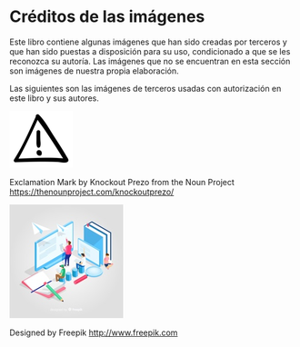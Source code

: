 # Créditos de las imágenes

Este libro contiene algunas imágenes que han sido creadas por terceros y que han sido puestas a disposición para su uso, condicionado a que se les reconozca su autoría. Las imágenes que no se encuentran en esta sección son imágenes de nuestra propia elaboración.

Las siguientes son las imágenes de terceros usadas con autorización en este libro y sus autores.

![](./sources/exclamation_mark.png)

Exclamation Mark by Knockout Prezo from the Noun Project
<https://thenounproject.com/knockoutprezo/>


![](./sources/portada_small.jpg)

Designed by Freepik
<http://www.freepik.com>

